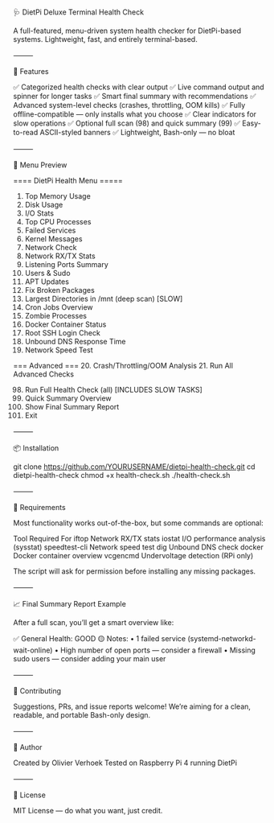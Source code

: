 🩺 DietPi Deluxe Terminal Health Check

A full-featured, menu-driven system health checker for DietPi-based systems.
Lightweight, fast, and entirely terminal-based.

⸻

🚀 Features

✅ Categorized health checks with clear output
✅ Live command output and spinner for longer tasks
✅ Smart final summary with recommendations
✅ Advanced system-level checks (crashes, throttling, OOM kills)
✅ Fully offline-compatible — only installs what you choose
✅ Clear indicators for slow operations
✅ Optional full scan (98) and quick summary (99)
✅ Easy-to-read ASCII-styled banners
✅ Lightweight, Bash-only — no bloat

⸻

📸 Menu Preview

==== DietPi Health Menu =====
  1.  Top Memory Usage
  2.  Disk Usage
  3.  I/O Stats
  4.  Top CPU Processes
  5.  Failed Services
  6.  Kernel Messages
  7.  Network Check
  8.  Network RX/TX Stats
  9.  Listening Ports Summary
 10.  Users & Sudo
 11.  APT Updates
 12.  Fix Broken Packages
 13.  Largest Directories in /mnt (deep scan) [SLOW]
 14.  Cron Jobs Overview
 15.  Zombie Processes
 16.  Docker Container Status
 17.  Root SSH Login Check
 18.  Unbound DNS Response Time
 19.  Network Speed Test

=== Advanced ===
 20.  Crash/Throttling/OOM Analysis
 21.  Run All Advanced Checks

 98.  Run Full Health Check (all) [INCLUDES SLOW TASKS]
 99.  Quick Summary Overview
100.  Show Final Summary Report
101.  Exit



⸻

📦 Installation

git clone https://github.com/YOURUSERNAME/dietpi-health-check.git
cd dietpi-health-check
chmod +x health-check.sh
./health-check.sh



⸻

🔧 Requirements

Most functionality works out-of-the-box, but some commands are optional:

Tool	Required For
iftop	Network RX/TX stats
iostat	I/O performance analysis (sysstat)
speedtest-cli	Network speed test
dig	Unbound DNS check
docker	Docker container overview
vcgencmd	Undervoltage detection (RPi only)

The script will ask for permission before installing any missing packages.

⸻

📈 Final Summary Report Example

After a full scan, you’ll get a smart overview like:

✅ General Health: GOOD
🟡 Notes:
• 1 failed service (systemd-networkd-wait-online)
• High number of open ports — consider a firewall
• Missing sudo users — consider adding your main user



⸻

🤝 Contributing

Suggestions, PRs, and issue reports welcome!
We’re aiming for a clean, readable, and portable Bash-only design.

⸻

🧠 Author

Created by Olivier Verhoek
Tested on Raspberry Pi 4 running DietPi

⸻

📜 License

MIT License — do what you want, just credit.
